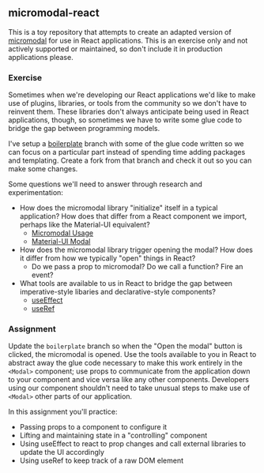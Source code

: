 ## micromodal-react

This is a toy repository that attempts to create an adapted version of [micromodal](https://micromodal.vercel.app/) for use in React applications. This is an exercise only and not actively supported or maintained, so don't include it in production applications please.

### Exercise

Sometimes when we're developing our React applications we'd like to make use of plugins, libraries, or tools from the community so we don't have to reinvent them. These libraries don't always anticipate being used in React applications, though, so sometimes we have to write some glue code to bridge the gap between programming models.

I've setup a [boilerplate](https://github.com/glidej/micromodal-react/tree/boilerplate) branch with some of the glue code written so we can focus on a particular part instead of spending time adding packages and templating. Create a fork from that branch and check it out so you can make some changes.

Some questions we'll need to answer through research and experimentation:
- How does the micromodal library "initialize" itself in a typical application? How does that differ from a React component we import, perhaps like the Material-UI equivalent?
  - [Micromodal Usage](https://micromodal.vercel.app/#usage)
  - [Material-UI Modal](https://mui.com/material-ui/react-modal/)
- How does the micromodal library trigger opening the modal? How does it differ from how we typically "open" things in React?
  - Do we pass a prop to micromodal? Do we call a function? Fire an event?
- What tools are available to us in React to bridge the gap between imperative-style libaries and declarative-style components?
  - [useEffect](https://reactjs.org/docs/hooks-reference.html#useeffect)
  - [useRef](https://reactjs.org/docs/hooks-reference.html#useref)

### Assignment
Update the `boilerplate` branch so when the "Open the modal" button is clicked, the micromodal is opened. Use the tools available to you in React to abstract away the glue code necessary to make this work entirely in the `<Modal>` component; use props to communicate from the application down to your component and vice versa like any other components. Developers using our component shouldn't need to take unusual steps to make use of `<Modal>` other parts of our application. 

In this assignment you'll practice:
- Passing props to a component to configure it
- Lifting and maintaining state in a "controlling" component
- Using useEffect to react to prop changes and call external libraries to update the UI accordingly
- Using useRef to keep track of a raw DOM element
